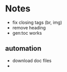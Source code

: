 # Notes

- fix closing tags (br, img)
- remove heading
- gen:toc works

## automation
- download doc files
- 
